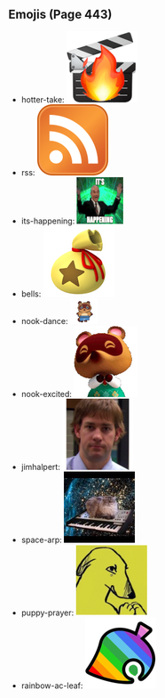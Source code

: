 
## Emojis (Page 443)

* hotter-take: ![hotter-take](output/hotter-take.png)
* rss: ![rss](output/rss.png)
* its-happening: ![its-happening](output/its-happening.gif)
* bells: ![bells](output/bells.png)
* nook-dance: ![nook-dance](output/nook-dance.gif)
* nook-excited: ![nook-excited](output/nook-excited.gif)
* jimhalpert: ![jimhalpert](output/jimhalpert.png)
* space-arp: ![space-arp](output/space-arp.jpg)
* puppy-prayer: ![puppy-prayer](output/puppy-prayer.png)
* rainbow-ac-leaf: ![rainbow-ac-leaf](output/rainbow-ac-leaf.png)
